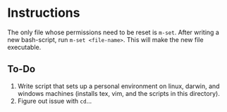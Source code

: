 # Instructions
The only file whose permissions need to be reset is `m-set`. After writing 
a new bash-script, run `m-set <file-name>`. This will make the new file 
executable.

## To-Do
1. Write script that sets up a personal environment on linux, darwin, and 
windows machines (installs tex, vim, and the scripts in this directory).
2. Figure out issue with `cd`...
